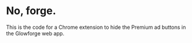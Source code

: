 # No, forge.

This is the code for a Chrome extension to hide 
the Premium ad buttons in the Glowforge web app.
